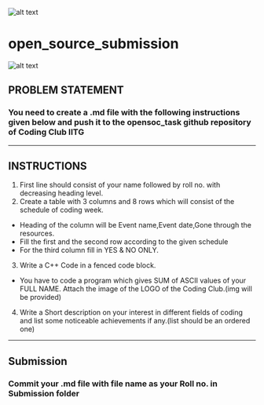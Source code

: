 ![alt text](https://github.com/codingiitg/open_source_submission/blob/main/Group%2095.png)
# open_source_submission
![alt text](https://github.com/codingiitg/open_source_submission/blob/main/coding-club%20logo.png)


## PROBLEM STATEMENT
### You need to create a .md file with the following instructions given below and push it to the opensoc_task github repository of Coding Club IITG 
****
## INSTRUCTIONS

1. First line should consist of your name followed by roll no. with decreasing heading level.
2. Create a table with 3 columns and 8 rows which will consist of the schedule of coding week.
  - Heading of the column will be Event name,Event date,Gone through the resources.
- Fill the first and the second row according to the given schedule
- For the third column fill in YES & NO ONLY.
3. Write a C++ Code in a fenced code block.
- You have to code  a program which gives SUM of ASCII values of your FULL NAME.
Attach the image of the LOGO of the Coding Club.(img will be provided)
4. Write a Short description on your interest in different fields of coding  and list some noticeable achievements if any.(list should be an ordered one)
 ****
## Submission
### Commit your .md file with file name as your Roll no. in Submission folder 
